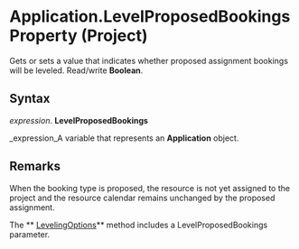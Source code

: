 
# Application.LevelProposedBookings Property (Project)

Gets or sets a value that indicates whether proposed assignment bookings will be leveled. Read/write  **Boolean**.


## Syntax

 _expression_. **LevelProposedBookings**

 _expression_A variable that represents an  **Application** object.


## Remarks

When the booking type is proposed, the resource is not yet assigned to the project and the resource calendar remains unchanged by the proposed assignment.

The  ** [LevelingOptions](388a2315-e44b-3890-a16a-92ea5a778bbd.md)** method includes a LevelProposedBookings parameter.

